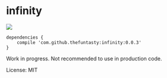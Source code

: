 # infinity

[![](https://jitpack.io/v/thefuntasty/infinity.svg)](https://jitpack.io/#thefuntasty/infinity)


```
dependencies {
	compile 'com.github.thefuntasty:infinity:0.0.3'
}
```

Work in progress. Not recommended to use in production code.

License: MIT